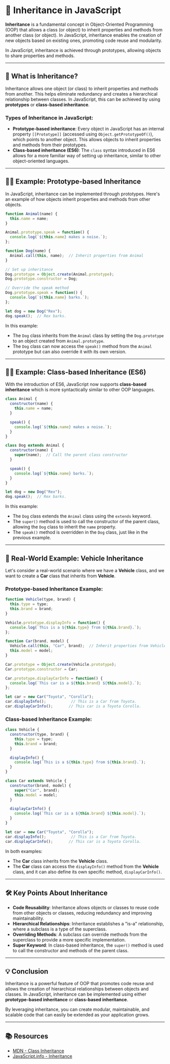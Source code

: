 # 🧬 Inheritance in JavaScript

**Inheritance** is a fundamental concept in Object-Oriented Programming (OOP) that allows a class (or object) to inherit properties and methods from another class (or object). In JavaScript, inheritance enables the creation of new objects based on existing ones, promoting code reuse and modularity.

In JavaScript, inheritance is achieved through prototypes, allowing objects to share properties and methods.

---

## 🔑 What is Inheritance?

Inheritance allows one object (or class) to inherit properties and methods from another. This helps eliminate redundancy and creates a hierarchical relationship between classes. In JavaScript, this can be achieved by using **prototypes** or **class-based inheritance**.

### Types of Inheritance in JavaScript:
- **Prototype-based inheritance**: Every object in JavaScript has an internal property `[[Prototype]]` (accessed using `Object.getPrototypeOf()`), which points to another object. This allows objects to inherit properties and methods from their prototypes.
- **Class-based inheritance (ES6)**: The `class` syntax introduced in ES6 allows for a more familiar way of setting up inheritance, similar to other object-oriented languages.

---

## 🧑‍🏫 Example: Prototype-based Inheritance

In JavaScript, inheritance can be implemented through prototypes. Here's an example of how objects inherit properties and methods from other objects.

```javascript
function Animal(name) {
  this.name = name;
}

Animal.prototype.speak = function() {
  console.log(`${this.name} makes a noise.`);
};

function Dog(name) {
  Animal.call(this, name);  // Inherit properties from Animal
}

// Set up inheritance
Dog.prototype = Object.create(Animal.prototype);
Dog.prototype.constructor = Dog;

// Override the speak method
Dog.prototype.speak = function() {
  console.log(`${this.name} barks.`);
};

let dog = new Dog("Rex");
dog.speak();  // Rex barks.
```

In this example:
- The `Dog` class inherits from the `Animal` class by setting the `Dog.prototype` to an object created from `Animal.prototype`.
- The `Dog` class can now access the `speak()` method from the `Animal` prototype but can also override it with its own version.

---

## 👨‍🏫 Example: Class-based Inheritance (ES6)

With the introduction of ES6, JavaScript now supports **class-based inheritance** which is more syntactically similar to other OOP languages.

```javascript
class Animal {
  constructor(name) {
    this.name = name;
  }

  speak() {
    console.log(`${this.name} makes a noise.`);
  }
}

class Dog extends Animal {
  constructor(name) {
    super(name);  // Call the parent class constructor
  }

  speak() {
    console.log(`${this.name} barks.`);
  }
}

let dog = new Dog("Rex");
dog.speak();  // Rex barks.
```

In this example:
- The `Dog` class extends the `Animal` class using the `extends` keyword.
- The `super()` method is used to call the constructor of the parent class, allowing the `Dog` class to inherit the `name` property.
- The `speak()` method is overridden in the `Dog` class, just like in the previous example.

---

## 🚀 Real-World Example: Vehicle Inheritance

Let's consider a real-world scenario where we have a **Vehicle** class, and we want to create a **Car** class that inherits from **Vehicle**.

### Prototype-based Inheritance Example:

```javascript
function Vehicle(type, brand) {
  this.type = type;
  this.brand = brand;
}

Vehicle.prototype.displayInfo = function() {
  console.log(`This is a ${this.type} from ${this.brand}.`);
};

function Car(brand, model) {
  Vehicle.call(this, "Car", brand);  // Inherit properties from Vehicle
  this.model = model;
}

Car.prototype = Object.create(Vehicle.prototype);
Car.prototype.constructor = Car;

Car.prototype.displayCarInfo = function() {
  console.log(`This car is a ${this.brand} ${this.model}.`);
};

let car = new Car("Toyota", "Corolla");
car.displayInfo();           // This is a Car from Toyota.
car.displayCarInfo();       // This car is a Toyota Corolla.
```

### Class-based Inheritance Example:

```javascript
class Vehicle {
  constructor(type, brand) {
    this.type = type;
    this.brand = brand;
  }

  displayInfo() {
    console.log(`This is a ${this.type} from ${this.brand}.`);
  }
}

class Car extends Vehicle {
  constructor(brand, model) {
    super("Car", brand);
    this.model = model;
  }

  displayCarInfo() {
    console.log(`This car is a ${this.brand} ${this.model}.`);
  }
}

let car = new Car("Toyota", "Corolla");
car.displayInfo();           // This is a Car from Toyota.
car.displayCarInfo();       // This car is a Toyota Corolla.
```

In both examples:
- The **Car** class inherits from the **Vehicle** class.
- The **Car** class can access the `displayInfo()` method from the **Vehicle** class, and it can also define its own specific method, `displayCarInfo()`.

---

## 🛠️ Key Points About Inheritance

- **Code Reusability**: Inheritance allows objects or classes to reuse code from other objects or classes, reducing redundancy and improving maintainability.
- **Hierarchical Relationships**: Inheritance establishes a "is-a" relationship, where a subclass is a type of the superclass.
- **Overriding Methods**: A subclass can override methods from the superclass to provide a more specific implementation.
- **Super Keyword**: In class-based inheritance, the `super()` method is used to call the constructor and methods of the parent class.

---

## 💡 Conclusion

Inheritance is a powerful feature of OOP that promotes code reuse and allows the creation of hierarchical relationships between objects and classes. In JavaScript, inheritance can be implemented using either **prototype-based inheritance** or **class-based inheritance**.

By leveraging inheritance, you can create modular, maintainable, and scalable code that can easily be extended as your application grows.

---

## 📚 Resources

- [MDN - Class Inheritance](https://developer.mozilla.org/en-US/docs/Web/JavaScript/Reference/Classes#Inheritance)
- [JavaScript.info - Inheritance](https://javascript.info/class-inheritance)
